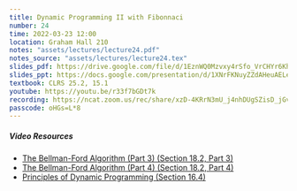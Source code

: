 ```yaml
---
title: Dynamic Programming II with Fibonnaci
number: 24
time: 2022-03-23 12:00
location: Graham Hall 210
notes: "assets/lectures/lecture24.pdf"
notes_source: "assets/lectures/lecture24.tex"
slides_pdf: https://drive.google.com/file/d/1EznWQ0Mzvxy4rSfo_VrCHYr6Kh1SVxdG/view?usp=sharing
slides_ppt: https://docs.google.com/presentation/d/1XNrFKNuyZZdAHeuAELene9THELvkzmKnnjDI9n1dsIM/edit?usp=sharing
textbook: CLRS 25.2, 15.1
youtube: https://youtu.be/r33f7bGDt7k
recording: https://ncat.zoom.us/rec/share/xzD-4KRrN3mU_j4nhDUgSZisD_jGvutn7ku5ZuGRUvrAn-3qp0XQzoinbxQCl_d9.g3C7yfvZIVBM71-k?startTime=1648051265000
passcode: oHGs=L*8
---
```


##### Video Resources
- [The Bellman-Ford Algorithm (Part 3) (Section 18.2, Part 3)](https://www.youtube.com/watch?v=HaXTsC8eOfo&list=PLXFMmlk03Dt5EMI2s2WQBsLsZl7A5HEK6&index=57)
- [The Bellman-Ford Algorithm (Part 4) (Section 18.2, Part 4)](https://www.youtube.com/watch?v=Otn0kbliRUQ&list=PLXFMmlk03Dt5EMI2s2WQBsLsZl7A5HEK6&index=58)
- [Principles of Dynamic Programming (Section 16.4)](https://www.youtube.com/watch?v=27nK8C-GCPM&list=PLXFMmlk03Dt5EMI2s2WQBsLsZl7A5HEK6&index=43)
